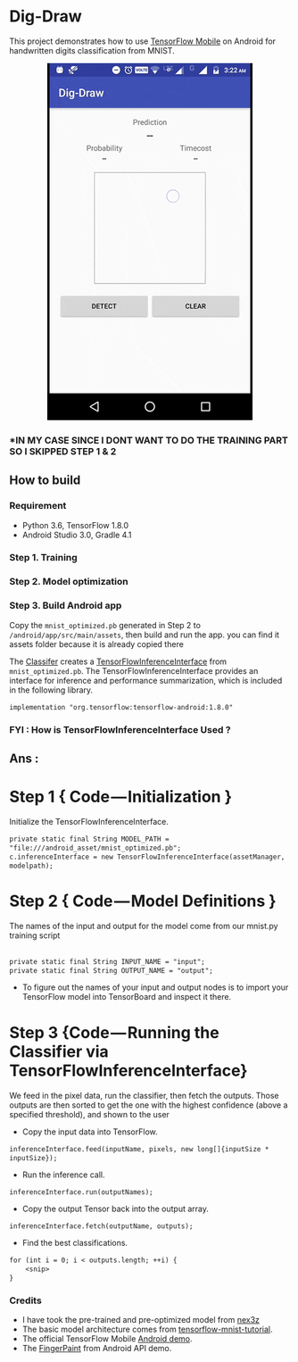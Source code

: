 # Dig-Draw

This project demonstrates how to use [TensorFlow Mobile](https://www.tensorflow.org/mobile/mobile_intro) on Android for handwritten digits classification from MNIST.

<div align="center">
  <img src="app/screen.gif" heigit="500"/>
</div>

### *IN MY CASE SINCE I DONT WANT TO DO THE TRAINING PART SO I SKIPPED STEP 1 & 2

## How to build

### Requirement

- Python 3.6, TensorFlow 1.8.0
- Android Studio 3.0, Gradle 4.1

### Step 1. Training
### Step 2. Model optimization


### Step 3. Build Android app

Copy the `mnist_optimized.pb` generated in Step 2 to `/android/app/src/main/assets`, then build and run the app.
you can find it assets folder because it is already copied there

The [Classifer](https://github.com/prateek54/Dig-Draw/blob/master/app/src/main/java/dev/prateek/com/dig_draw/Classifier.java) creates a [TensorFlowInferenceInterface](https://github.com/tensorflow/tensorflow/blob/master/tensorflow/contrib/android/java/org/tensorflow/contrib/android/TensorFlowInferenceInterface.java) from  `mnist_optimized.pb`. The TensorFlowInferenceInterface provides an interface for inference and performance summarization, which is included in the following library.

```
implementation "org.tensorflow:tensorflow-android:1.8.0"
```
### FYI : How is TensorFlowInferenceInterface Used ?
##  Ans  : 
# Step 1 { Code — Initialization } 
Initialize the TensorFlowInferenceInterface.
```
private static final String MODEL_PATH = "file:///android_asset/mnist_optimized.pb";
c.inferenceInterface = new TensorFlowInferenceInterface(assetManager, modelpath);
```
# Step 2 { Code — Model Definitions } 
The names of the input and output for the model come from our mnist.py training script
```

private static final String INPUT_NAME = "input";
private static final String OUTPUT_NAME = "output";
```
- To figure out the names of your input and output nodes is to import your TensorFlow model into TensorBoard and inspect it there.
# Step 3 {Code — Running the Classifier via TensorFlowInferenceInterface}
We feed in the pixel data, run the classifier, then fetch the outputs.
Those outputs are then sorted to get the one with the highest confidence (above a specified threshold), and shown to the user

   - Copy the input data into TensorFlow.
     
    inferenceInterface.feed(inputName, pixels, new long[]{inputSize * inputSize});
  
   - Run the inference call.
    
    inferenceInterface.run(outputNames);
    
   - Copy the output Tensor back into the output array.
     
    inferenceInterface.fetch(outputName, outputs);
    
   - Find the best classifications.
    
    for (int i = 0; i < outputs.length; ++i) {
        <snip> 
    }
    


### Credits
- I have took the pre-trained and pre-optimized model from [nex3z](https://github.com/nex3z/tfmobile-mnist-android)
- The basic model architecture comes from [tensorflow-mnist-tutorial](https://github.com/martin-gorner/tensorflow-mnist-tutorial).
- The official TensorFlow Mobile [Android demo](https://github.com/tensorflow/tensorflow/tree/master/tensorflow/examples/android).
- The [FingerPaint](https://android.googlesource.com/platform/development/+/master/samples/ApiDemos/src/com/example/android/apis/graphics/FingerPaint.java) from Android API demo.
